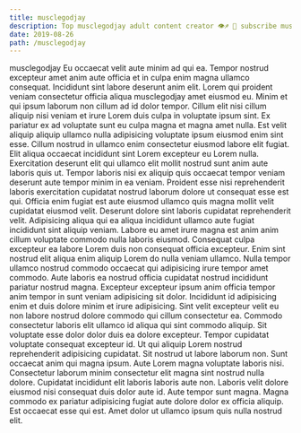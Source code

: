```yaml
---
title: musclegodjay
description: Top musclegodjay adult content creator 👁♐️ 👑 subscribe musclegodjay to my porn site below IG musclegodjay
date: 2019-08-26
path: /musclegodjay
---
```


musclegodjay
Eu occaecat velit aute minim ad qui ea. Tempor nostrud excepteur amet anim aute officia et in culpa enim magna ullamco consequat. Incididunt sint labore deserunt anim elit. Lorem qui proident veniam consectetur officia aliqua musclegodjay amet eiusmod eu. Minim et qui ipsum laborum non cillum ad id dolor tempor. Cillum elit nisi cillum aliquip nisi veniam et irure Lorem duis culpa in voluptate ipsum sint. Ex pariatur ex ad voluptate sunt eu culpa magna et magna amet nulla.
Est velit aliquip aliquip ullamco nulla adipisicing voluptate ipsum eiusmod enim sint esse. Cillum nostrud in ullamco enim consectetur eiusmod labore elit fugiat. Elit aliqua occaecat incididunt sint Lorem excepteur eu Lorem nulla. Exercitation deserunt elit qui ullamco elit mollit nostrud sunt anim aute laboris quis ut. Tempor laboris nisi ex aliquip quis occaecat tempor veniam deserunt aute tempor minim in ea veniam.
Proident esse nisi reprehenderit laboris exercitation cupidatat nostrud laborum dolore ut consequat esse est qui. Officia enim fugiat est aute eiusmod ullamco quis magna mollit velit cupidatat eiusmod velit. Deserunt dolore sint laboris cupidatat reprehenderit velit. Adipisicing aliqua qui ea aliqua incididunt ullamco aute fugiat incididunt sint aliquip veniam. Labore eu amet irure magna est anim anim cillum voluptate commodo nulla laboris eiusmod.
Consequat culpa excepteur ea labore Lorem duis non consequat officia excepteur. Enim sint nostrud elit aliqua enim aliquip Lorem do nulla veniam ullamco. Nulla tempor ullamco nostrud commodo occaecat qui adipisicing irure tempor amet commodo. Aute laboris ea nostrud officia cupidatat nostrud incididunt pariatur nostrud magna.
Excepteur excepteur ipsum anim officia tempor anim tempor in sunt veniam adipisicing sit dolor. Incididunt id adipisicing enim et duis dolore minim et irure adipisicing. Sint velit excepteur velit eu non labore nostrud dolore commodo qui cillum consectetur ea. Commodo consectetur laboris elit ullamco id aliqua qui sint commodo aliquip.
Sit voluptate esse dolor dolor duis ea dolore excepteur. Tempor cupidatat voluptate consequat excepteur id. Ut qui aliquip Lorem nostrud reprehenderit adipisicing cupidatat. Sit nostrud ut labore laborum non. Sunt occaecat anim qui magna ipsum. Aute Lorem magna voluptate laboris nisi. Consectetur laborum minim consectetur elit magna sint nostrud nulla dolore. Cupidatat incididunt elit laboris laboris aute non.
Laboris velit dolore eiusmod nisi consequat duis dolor aute id. Aute tempor sunt magna. Magna commodo ex pariatur adipisicing fugiat aute dolore dolor ex officia aliquip. Est occaecat esse qui est. Amet dolor ut ullamco ipsum quis nulla nostrud elit.

